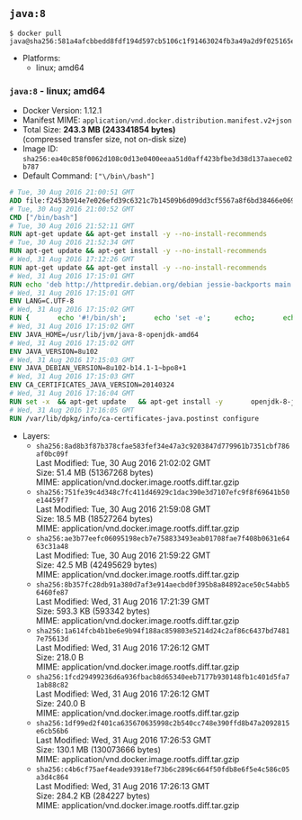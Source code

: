 ## `java:8`

```console
$ docker pull java@sha256:581a4afcbbedd8fdf194d597cb5106c1f91463024fb3a49a2d9f025165eb675f
```

-	Platforms:
	-	linux; amd64

### `java:8` - linux; amd64

-	Docker Version: 1.12.1
-	Manifest MIME: `application/vnd.docker.distribution.manifest.v2+json`
-	Total Size: **243.3 MB (243341854 bytes)**  
	(compressed transfer size, not on-disk size)
-	Image ID: `sha256:ea40c858f0062d108c0d13e0400eeaa51d0aff423bfbe3d38d137aaece02b787`
-	Default Command: `["\/bin\/bash"]`

```dockerfile
# Tue, 30 Aug 2016 21:00:51 GMT
ADD file:f2453b914e7e026efd39c6321c7b14509b6d09dd3cf5567a8f6bd38466e06954 in / 
# Tue, 30 Aug 2016 21:00:52 GMT
CMD ["/bin/bash"]
# Tue, 30 Aug 2016 21:52:11 GMT
RUN apt-get update && apt-get install -y --no-install-recommends 		ca-certificates 		curl 		wget 	&& rm -rf /var/lib/apt/lists/*
# Tue, 30 Aug 2016 21:52:34 GMT
RUN apt-get update && apt-get install -y --no-install-recommends 		bzr 		git 		mercurial 		openssh-client 		subversion 				procps 	&& rm -rf /var/lib/apt/lists/*
# Wed, 31 Aug 2016 17:12:26 GMT
RUN apt-get update && apt-get install -y --no-install-recommends 		bzip2 		unzip 		xz-utils 	&& rm -rf /var/lib/apt/lists/*
# Wed, 31 Aug 2016 17:15:01 GMT
RUN echo 'deb http://httpredir.debian.org/debian jessie-backports main' > /etc/apt/sources.list.d/jessie-backports.list
# Wed, 31 Aug 2016 17:15:01 GMT
ENV LANG=C.UTF-8
# Wed, 31 Aug 2016 17:15:02 GMT
RUN { 		echo '#!/bin/sh'; 		echo 'set -e'; 		echo; 		echo 'dirname "$(dirname "$(readlink -f "$(which javac || which java)")")"'; 	} > /usr/local/bin/docker-java-home 	&& chmod +x /usr/local/bin/docker-java-home
# Wed, 31 Aug 2016 17:15:02 GMT
ENV JAVA_HOME=/usr/lib/jvm/java-8-openjdk-amd64
# Wed, 31 Aug 2016 17:15:02 GMT
ENV JAVA_VERSION=8u102
# Wed, 31 Aug 2016 17:15:03 GMT
ENV JAVA_DEBIAN_VERSION=8u102-b14.1-1~bpo8+1
# Wed, 31 Aug 2016 17:15:03 GMT
ENV CA_CERTIFICATES_JAVA_VERSION=20140324
# Wed, 31 Aug 2016 17:16:04 GMT
RUN set -x 	&& apt-get update 	&& apt-get install -y 		openjdk-8-jdk="$JAVA_DEBIAN_VERSION" 		ca-certificates-java="$CA_CERTIFICATES_JAVA_VERSION" 	&& rm -rf /var/lib/apt/lists/* 	&& [ "$JAVA_HOME" = "$(docker-java-home)" ]
# Wed, 31 Aug 2016 17:16:05 GMT
RUN /var/lib/dpkg/info/ca-certificates-java.postinst configure
```

-	Layers:
	-	`sha256:8ad8b3f87b378cfae583fef34e47a3c9203847d779961b7351cbf786af0bc09f`  
		Last Modified: Tue, 30 Aug 2016 21:02:02 GMT  
		Size: 51.4 MB (51367268 bytes)  
		MIME: application/vnd.docker.image.rootfs.diff.tar.gzip
	-	`sha256:751fe39c4d348c7fc411d46929c1dac390e3d7107efc9f8f69641b50e14459f7`  
		Last Modified: Tue, 30 Aug 2016 21:59:08 GMT  
		Size: 18.5 MB (18527264 bytes)  
		MIME: application/vnd.docker.image.rootfs.diff.tar.gzip
	-	`sha256:ae3b77eefc06095198ecb7e758833493eab01708fae7f408b0631e6463c31a48`  
		Last Modified: Tue, 30 Aug 2016 21:59:22 GMT  
		Size: 42.5 MB (42495629 bytes)  
		MIME: application/vnd.docker.image.rootfs.diff.tar.gzip
	-	`sha256:8b357fc28db91a380d7af3e914aecbd0f395b8a84892ace50c54abb56460fe87`  
		Last Modified: Wed, 31 Aug 2016 17:21:39 GMT  
		Size: 593.3 KB (593342 bytes)  
		MIME: application/vnd.docker.image.rootfs.diff.tar.gzip
	-	`sha256:1a614fcb4b1be6e9b94f188ac859803e5214d24c2af86c6437bd74817e75613d`  
		Last Modified: Wed, 31 Aug 2016 17:26:12 GMT  
		Size: 218.0 B  
		MIME: application/vnd.docker.image.rootfs.diff.tar.gzip
	-	`sha256:1fcd29499236d6a936fbacb8d65340eeb7177b930148fb1c401d5fa71ab88c82`  
		Last Modified: Wed, 31 Aug 2016 17:26:12 GMT  
		Size: 240.0 B  
		MIME: application/vnd.docker.image.rootfs.diff.tar.gzip
	-	`sha256:1df99ed2f401ca635670635998c2b540cc748e390ffd8b47a2092815e6cb56b6`  
		Last Modified: Wed, 31 Aug 2016 17:26:53 GMT  
		Size: 130.1 MB (130073666 bytes)  
		MIME: application/vnd.docker.image.rootfs.diff.tar.gzip
	-	`sha256:c4b6cf75aef4eade93918ef73b6c2896c664f50fdb8e6f5e4c586c05a3d4c864`  
		Last Modified: Wed, 31 Aug 2016 17:26:13 GMT  
		Size: 284.2 KB (284227 bytes)  
		MIME: application/vnd.docker.image.rootfs.diff.tar.gzip
